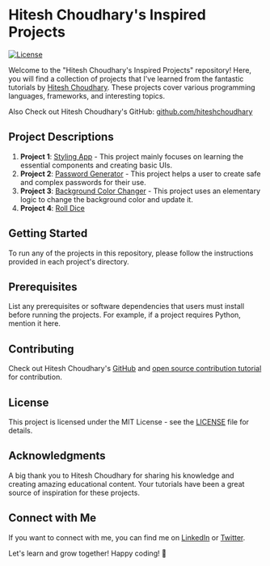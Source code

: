 # Hitesh Choudhary's Inspired Projects

[![License](https://img.shields.io/badge/License-MIT-blue.svg)](https://opensource.org/licenses/MIT)

Welcome to the "Hitesh Choudhary's Inspired Projects" repository! Here, you will find a collection of projects that I've learned from the fantastic tutorials by [Hitesh Choudhary](https://www.youtube.com/playlist?list=PLRAV69dS1uWSjBBJ-egNNOd4mdblt1P4c). These projects cover various programming languages, frameworks, and interesting topics. 

Also Check out Hitesh Choudhary's GitHub: [github.com/hiteshchoudhary](https://github.com/hiteshchoudhary)

## Project Descriptions

1. **Project 1**: [Styling App](Project1/) - This project mainly focuses on learning the essential components and creating basic UIs.
2. **Project 2**: [Password Generator](Project2/) - This project helps a user to create safe and complex passwords for their use.
3. **Project 3**: [Background Color Changer](Project3/) - This project uses an elementary logic to change the background color and update it.
4. **Project 4**: [Roll Dice](Project4/) 
<!-- Add more projects as needed -->

## Getting Started

To run any of the projects in this repository, please follow the instructions provided in each project's directory.

## Prerequisites

List any prerequisites or software dependencies that users must install before running the projects. For example, if a project requires Python, mention it here.

## Contributing

Check out Hitesh Choudhary's [GitHub](https://github.com/hiteshchoudhary) and [open source contribution tutorial](https://youtu.be/XfREwe2sUGs) for contribution.

## License

This project is licensed under the MIT License - see the [LICENSE](LICENSE) file for details.

## Acknowledgments

A big thank you to Hitesh Choudhary for sharing his knowledge and creating amazing educational content. Your tutorials have been a great source of inspiration for these projects.

## Connect with Me

If you want to connect with me, you can find me on [LinkedIn](https://www.linkedin.com/in/mayurmudoi/) or [Twitter](https://twitter.com/MudoiMayur).

Let's learn and grow together! Happy coding! 🚀
